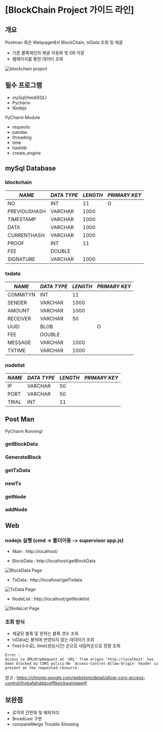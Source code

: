 # [BlockChain Project 가이드 라인]

## 개요

Postman 혹은 Webpage에서 BlockChain, txData 조회 및 채굴

* 기존 블록체인의 채굴 자동화 및 DB 저장
* 웹페이지를 통한 데이터 조회

![blockchain project](https://i.imgur.com/CtALucG.png)

## 필수 프로그램

* mySql(HeidiSQL)
* Pycharm
* Nodejs

PyCharm Module 

* requests
* pandas
* threading
* time
* hashlib
* create_engine

## mySql Database

### blockchain

|    *NAME*    | *DATA TYPE* | *LENGTH* | *PRIMARY KEY* |
| -------------| ----------- | ---------| --------------|
| NO           | INT         | 11       | O             |
| PREVIOUSHASH | VARCHAR     | 1000     |               |
| TIMESTAMP    | VARCHAR     | 1000     |               |
| DATA         | VARCHAR     | 1000     |               |
| CURRENTHASH  | VARCHAR     | 1000     |               |
| PROOF        | INT         | 11       |               |
| FEE          | DOUBLE      |          |               |
| SIGNATURE    | VARCHAR     | 1000     |               |

### txdata

|    *NAME*    | *DATA TYPE* | *LENGTH* | *PRIMARY KEY* |
| -------------| ----------- | ---------| --------------|
| COMMITYN     | INT         | 11       |               |
| SENDER       | VARCHAR     | 1000     |               |
| AMOUNT       | VARCHAR     | 1000     |               |
| RECEIVER     | VARCHAR     | 50       |               |
| UUID         | BLOB        |          | O             |
| FEE          | DOUBLE      |          |               |
| MESSAGE      | VARCHAR     | 1000     |               |
| TXTIME       | VARCHAR     | 1000     |               |

### nodelist

|    *NAME*    | *DATA TYPE* | *LENGTH* | *PRIMARY KEY* |
| -------------| ----------- | ---------| --------------|
| IP           | VARCHAR     | 50       |               |
| PORT         | VARCHAR     | 50       |               |
| TRIAL        | INT         | 11       |               |

## Post Man

PyCharm Running!

### getBlockData
### GenerateBlock
### getTxData
### newTx
### getNode
### addNode

## Web

### nodejs 실행 (cmd -> 폴더이동 -> supervisor app.js)

* Main : http://localhost/

* BlockData : http://localhost/getBlockData

![BlockData Page](https://i.imgur.com/aLvjtjx.png)

* TxData : http://localhost/getTxdata

![TxData Page](https://i.imgur.com/sla9EQA.png)

* NodeList : http://localhost/getNodelist

![NodeList Page](https://i.imgur.com/PaRW0I9.png)

### 조회 방식

* 채굴된 블록 및 원하는 블록 갯수 조회
* txData는 블럭에 반영되지 않는 데이터가 조회
* Fee(수수료), time(생성시간) 순으로 내림차순으로 정렬 조회

```
Error :
Access to XMLHttpRequest at 'URL' from origin 'http://localhost' has been blocked by CORS policy:No 'Access-Control-Allow-Origin' header is present on the requested resource.
```
참고 : https://chrome.google.com/webstore/detail/allow-cors-access-control/lhobafahddgcelffkeicbaginigeejlf

## 보완점

* 로직의 간편화 및 예외처리
* Broadcast 구현
* compareMerge Trouble Shooting

